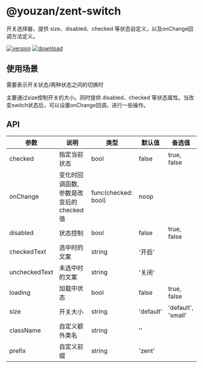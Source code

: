 # @youzan/zent-switch

开关选择器，提供 size、disabled、checked 等状态自定义，以及onChange回调方法定义。

[![version][version-image]][download-url]
[![download][download-image]][download-url]

[version-image]: http://npm.qima-inc.com/badge/v/@youzan/zent-switch.svg?style=flat-square
[download-image]: http://npm.qima-inc.com/badge/d/@youzan/zent-switch.svg?style=flat-square
[download-url]: http://npm.qima-inc.com/package/@youzan/zent-switch

## 使用场景
需要表示开关状态/两种状态之间的切换时

主要通过size控制开关的大小。同时提供 disabled、checked 等状态属性。当改变switch状态后，可以设置onChange回调，进行一些操作。

## API

| 参数          | 说明        | 类型        | 默认值      | 备选值     |
|------        |------       |------       |--------    |--------   |
| checked      | 指定当前状态   | bool               | false      |  true, false  |
| onChange     | 变化时回调函数, 参数是改变后的checked值 | func(checked: bool) |   noop     |       |
| disabled     | 状态控制      | bool                | false      | true, false  |
| checkedText  | 选中时的文案   | string              | '开启'      |         |
| uncheckedText| 未选中时的文案 | string              | '关闭'      |         |
| loading      | 加载中状态     | bool                | false      | true, false |
| size         | 开关大小      | string              | 'default'  | 'default', 'small' |
| className    | 自定义额外类名 | string             | ''         |        |
| prefix       | 自定义前缀     | string             | 'zent'     |        |

